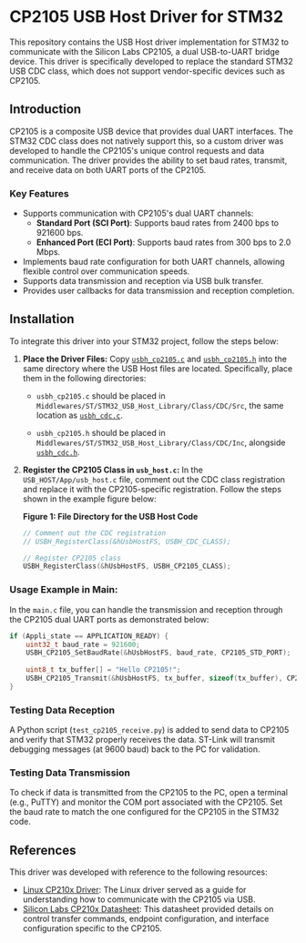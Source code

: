 # CP2105 USB Host Driver for STM32

This repository contains the USB Host driver implementation for STM32 to communicate with the Silicon Labs CP2105, a dual USB-to-UART bridge device. This driver is specifically developed to replace the standard STM32 USB CDC class, which does not support vendor-specific devices such as CP2105.

## Introduction

CP2105 is a composite USB device that provides dual UART interfaces. The STM32 CDC class does not natively support this, so a custom driver was developed to handle the CP2105's unique control requests and data communication. The driver provides the ability to set baud rates, transmit, and receive data on both UART ports of the CP2105.

### Key Features
- Supports communication with CP2105's dual UART channels:
  - **Standard Port (SCI Port)**: Supports baud rates from 2400 bps to 921600 bps.
  - **Enhanced Port (ECI Port)**: Supports baud rates from 300 bps to 2.0 Mbps.
- Implements baud rate configuration for both UART channels, allowing flexible control over communication speeds.
- Supports data transmission and reception via USB bulk transfer.
- Provides user callbacks for data transmission and reception completion.


## Installation

To integrate this driver into your STM32 project, follow the steps below:

1. **Place the Driver Files:**
   Copy [`usbh_cp2105.c`](https://github.com/johnnywang3739/USB-VCP-host-driver/tree/main/Middlewares/ST/STM32_USB_Host_Library/Class/CDC/Src) and [`usbh_cp2105.h`](https://github.com/johnnywang3739/USB-VCP-host-driver/tree/main/Middlewares/ST/STM32_USB_Host_Library/Class/CDC/Inc) into the same directory where the USB Host files are located. Specifically, place them in the following directories:
   
   - `usbh_cp2105.c` should be placed in `Middlewares/ST/STM32_USB_Host_Library/Class/CDC/Src`, the same location as [`usbh_cdc.c`](https://github.com/johnnywang3739/USB-VCP-host-driver/tree/main/Middlewares/ST/STM32_USB_Host_Library/Class/CDC/Src).
   
   - `usbh_cp2105.h` should be placed in `Middlewares/ST/STM32_USB_Host_Library/Class/CDC/Inc`, alongside [`usbh_cdc.h`](https://github.com/johnnywang3739/USB-VCP-host-driver/tree/main/Middlewares/ST/STM32_USB_Host_Library/Class/CDC/Inc).


2. **Register the CP2105 Class in `usb_host.c`:**
   In the `USB_HOST/App/usb_host.c` file, comment out the CDC class registration and replace it with the CP2105-specific registration. Follow the steps shown in the example figure below:

   **Figure 1: File Directory for the USB Host Code**

   ```c
   // Comment out the CDC registration
   // USBH_RegisterClass(&hUsbHostFS, USBH_CDC_CLASS);

   // Register CP2105 class 
   USBH_RegisterClass(&hUsbHostFS, USBH_CP2105_CLASS);
    ```

### Usage Example in Main:
In the `main.c` file, you can handle the transmission and reception through the CP2105 dual UART ports as demonstrated below:

```c
if (Appli_state == APPLICATION_READY) {
    uint32_t baud_rate = 921600;
    USBH_CP2105_SetBaudRate(&hUsbHostFS, baud_rate, CP2105_STD_PORT);
    
    uint8_t tx_buffer[] = "Hello CP2105!";
    USBH_CP2105_Transmit(&hUsbHostFS, tx_buffer, sizeof(tx_buffer), CP2105_STD_PORT);
}

```

### Testing Data Reception
A Python script (`test_cp2105_receive.py`) is added to send data to CP2105 and verify that STM32 properly receives the data. ST-Link will transmit debugging messages (at 9600 baud) back to the PC for validation.

### Testing Data Transmission
To check if data is transmitted from the CP2105 to the PC, open a terminal (e.g., PuTTY) and monitor the COM port associated with the CP2105. Set the baud rate to match the one configured for the CP2105 in the STM32 code.

## References
This driver was developed with reference to the following resources:

- [Linux CP210x Driver](https://github.com/torvalds/linux/blob/master/drivers/usb/serial/cp210x.c): The Linux driver served as a guide for understanding how to communicate with the CP2105 via USB.
- [Silicon Labs CP210x Datasheet](https://www.silabs.com/documents/public/application-notes/AN571.pdf): This datasheet provided details on control transfer commands, endpoint configuration, and interface configuration specific to the CP2105.
